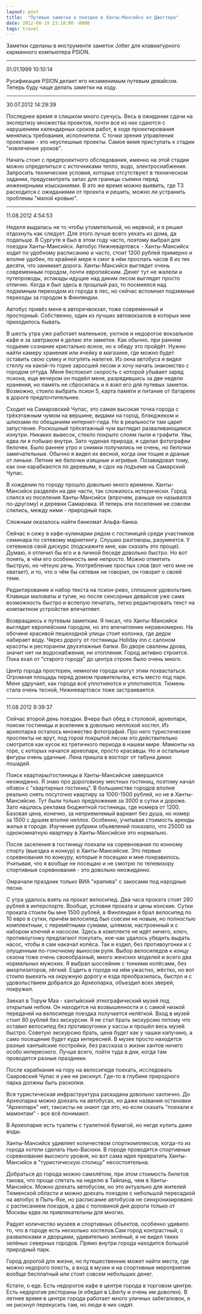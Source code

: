 ```yaml
---
layout: post
title:  "Путевые заметки о поездке в Ханты-Мансийск из Джоттера"
date: 2012-08-19 23:18:00 -0000
tags: travel
---
```


Заметки сделаны в инструменте заметок Jotter для клавиатурного карманного компьютера PSION. 

---
01.01.1999 10:10:14

Русификация PSION делает его незаменимым путевым девайсом. Теперь буду чаще делать заметки на ходу.

---
30.07.2012 14:29:39

Последнее время я слишком много суечусь. Весь в ожидании сдачи на экспертизу множества проектов, почти все из них сдаются с нарушением календарных сроков работ, в ходе проектирования менялись требования, исполнители. С точки зрения управления проектами - это неуспешные проекты. Самое вемя приступать к стадии "извлечение уроков".

Начать стоит с предпроектного обследования, именно на этой стадии можно определиться с источниками тепло, водо, электроснабжения. Запросить технические условия, которые отсутствуют в техническом задании, предусмотреть запас для границы съемки перед инженерными изысканиями. В это же время можно выявить, где ТЗ расходится с ожиданиями от проекта и решить, можно ли устранить проблемы "малой кровью".

---
11.08.2012 4:54:53

Неделя выдалась не то чтобы утомительной, но нервной, и я решил отдохнуть как следует. Для этого лучше всего уехать из дома, да подальше. В Сургуте я был в этом году часто, поэтому выбрал для поездки Ханты-Мансийск. Автобус Нижневартовск - Ханты-Мансийск  ходит по удобному расписанию и часто, стоит 1200 рублей примерно и вполне удобен, по крайней мере я смог в нём проспать часов 8 из тех десяти, что занимает дорога.
Ханты-Мансийск выглядит очень современным городом, почти европейским. Денег тут не жалели и путепроводы, эстакады идущие над диким лесом выглядят просто отлично. Когда я был здесь в прошлый раз, то посмеялся над подземным переходом из города в лес, но сейчас вспомнил подземные переходы за городом в Финляндии.

Автобус привёз меня в авторечвокзал, тоже современный и просторный. Собственно, один из лучших автовокзалов в которых мне приходилось бывать.

В шесть утра уже работает маленькое, уютное и недорогое вокзальное кафе и за завтраком я делаю эти заметки. Как обычно. при раннем подьеме сознание кристально ясное, но к обеду это пройдёт. Нужно найти камеру хранения или ячейку в магазине, где можно будет оставить свою сумку и погулять налегке. Из окна автобуса я видел стеллу на какой-то горке заросшей лесом и хочу начать знакомство с городом оттуда. Меня беспокоит скорость с которой убывает заряд псиона, еще вечером он подвёл меня, разрядившись за две недели хранения, но память не сбросилась и я взял его для путевых заметок. Возможно, стоило выбрать псион 5, карта памяти и питание от батареек в дороге предпочтительнее.

Сходил на Самаровский Чупас, это самая высокая точка города с трёхэтажным чумом на вершине, видами на город, блэкджеком и шлюхами  по обещаниям интернет-гида. Но в реальности там царит запустение. Роскошный трёхэтажный чум выглядит разваливающимся изнутри. Никаких вывесок, стекло покрыто слоем пыли и графити. Увы, едва ли я побыаю внутри. Зато чуденая природа, я сделал фотографии белочек. Было раннее утро и снимки получились не очень, но белочки замечательные. Обычно я видел их весной, когда они тощие и драные от линьки. Летние же белочки изящные и игривые. Позавидовал тому, как они карабкаются по деревьям, я сдох на подъеме на Самарский Чупас.

В хождении по городу прошло довольно много времени. Ханты-Мансийск разделён на две части, так сложилось исторически. Город слился из поселения Ханты-Мансийск (впрочем, раньше он назывался по-другому) и деревни Самаровка. И теперь эти поселения не совсем слились, между ними - природный парк.

Сложным оказалось найти банкомат Альфа-банка.

Сейчас я сижу в кафе-кулинарии рядом с гостиницей среди участников семинара по сетевому маркетингу. Слушаю разговоры, разумеется. У сетевиков свой дискурс (подскажите мне, как сказать это проще). Думаю, я отличил бы его и в личной беседе довольно быстро. Но вот понять, в чём его особенность мне непросто. Можно отметить быструю, но чёткую речь. Употребление простых слов (вот чего мне не хватает), и то, что о чём бы сетевик не говорил, он говорит о своей теме.

Редактирование и набор текста на псион-рево, сплошное удовольтвие. Клавиши маловаты и тугие, но после сенсорных девайсов уже сама возможность быстро и вслепую печатать, легко редактировать текст на компактном устройстве впечатляет.

Возвращаюсь к путевым заметкам. Я писал, что Ханты-Мансийск выглядит европейским городом, но это впечатление неравномерно. На обочине красивой пешеходной улицы стоит колонка, где дедок набирает воду. Через дорогу от гостиницы Holiday inn с салоном красоты и рестораном двухэтажные балки. Во дворе свалены дрова, значит нет ни водоснабжения, ни отопления. Город активно строится. Пока ехал от "старого города" до центра строек было очень много.

Центр города просторен, немногие города могут этим похвастаться. Огромная площадь перед домом правительтва, есть место под парк. Меня удручает, как города всё уплотняются и уплотняются. Тюмень стала очень тесной, Нижневартовск тоже застраивается.

---
11.08.2012 9:39:37

Сейчас второй день поездки. Вчера был обед в столовой, археопарк, поиски гостиницы и вселение в довольно неплохой хостел. Из археопарка осталось множество фотографий. Про него туристические проспекты не врут, под горой покрытой лесом это действительно смотрится как кусок из третичного периода в нашем мире. Мамонты на горе, с которых начался археопарк, просто красавцы. Но и остальные фигуры очень удачные. Лена пришла в восторг от табуна диких лошадей.

Поиск квартиры/гостиницы в Ханты-Мансийске завершился неожиданно. Я знаю про дороговизну местных гостиниц, поэтому начал обзвон с "квартирных гостиниц". В большинстве городов вполне реально снять посуточно квартиру за 1000-1500 рублей, но не в Ханты-Мансийске. Тут были только предложения за 3000 в сутки и дороже. Зато нашлась реклама бюджетной гостиницы, где номера от 1200. Базовая цена, конечно, за неприемлемый вариант без душа, но номер за 1500 с душем вполне неплох. Особенно, учитывая стоимость аренды жилья в городе. Изучение рубрики объявлений показало, что 25000 за однокомнатную квартиру в Ханты-Мансийске это нормально.

После заселения в гостиницу поехали на соревнования по конному спорту (выездка и конкур) в Ханты-Мансийске. Это первые соревнования по конкуру, которые я посещаю и мне понравилось. Учитывая, что я вообще не посещаю и не смотрю по телевизору спортивные соревнования - это довольно неожиданно.

Омрачали праздник только ВИА "крапива" с закосами под народные песни.

С утра удалось взять на прокат велосипед. Два часа проката стоят 280 рублей в интерспорте. Вообще, условия проката и цены конские. Сутки проката стоили бы мне 1500 рублей, в Финляндии я брал велосипед по 10 евро в сутки, причём велосипед был совсем не новым, но полностью комплектным, с перемётными сумами, шлемом, настроенный и с набором ключей и насосом. Здесь в комплекте не идёт ничего, ключ, противоугонку предлагают покупать, кое-как удалось убедить выдать насос, чтобы я сам накачал колёса. Так и ездил, без противоугонки и с опущенным по-гоночному выносом руля. Выбор велосипедов к концу сезона тоже очень своеобразный, много женских моделей и всего два нормальных мужских. Я выбрал шоссейник с тонкими колёсами, без амортизаторов, лёгкий. Ездить в городе на нём ужастно, жёстко, но вот стоило выехать на окружную дорогу и езда преобразилась, быстро и с удовольствием добрался до Археопарка, объездил всех зверей, покружил.

Заехал в Торум Маа - хантыйский этнографический музей под открытым небом. Он находится на возвышенности и с самой низкой передачей на велосипеде поездка получается нелёгкой. Вход в музей стоит 80 рублей без экскурсии. Я не стал брать экскурсию потому что оставил велосипед без противоугонки у кассы и прошёл весь музей быстро. Советую экскурсию брать, цена будет как у чашки капучино, а само посещение будет куда интересней. В музее просто находятся разные хантыйские постройки, без рассказа о жизни хантов ничего особо интересного. Лучше всего, пойти туда в дни, когда там проводятся разные праздники.

После карабкания на гору на велосипеде поехать, исследовать Сааровский Чупас я уже не рискнул. Где-то в глубине природного парка должны быть раскопки.

Вся туристическая инфраструктура раскидана довольно хаотично. До Археопарка можно доехать на автобусах, но даже названия остановки "Археопарк" нет, таксисты не знают где это, но если сказать "поехали к мамонтам" - все всё понимают.

В Археопарке есть туалеты с туалетной бумагой, но негде купить даже воды.

Ханты-Мансийск удивляет количеством спорткомплексов, когда-то из города хотели сделать Нью-Васюки. В городе проводятся спортивные соревнования высокого уровня, но вот сама идея превратить Ханты-Мансийск в "туристическую столицу" несостоятельна.

Добраться до города можно самолётом, при этом стоимость билетов такова, что проще слетать на неделю в Тайланд, чем в Ханты-Мансийск. Можно доехать автобусом, но это актуально для жителей Тюменской области и можно доехать поездом с небольшой пересадкой на автобус в Пыть-Яхе, но расписание автобусов не синхронизировано с расписанием поездов, а два с половиной дня дороги только от Москвы едва ли привлекательны для многих.

Радует количество музеев и спортивных объектов, особенно удивило то, что в городе есть несколько хостелов.Сам город контрастный, с развалюхами и дворцами, удивительно зелёный, я не видел таких зелёных северных городов. Прямо внутри города находится большой природный парк.

Город дорогой для жизни, но путешественник может найти места, где можно недорого поесть, а вход в музеи и на спортивные мероприятия вообще бесплатный или стоит совсем небольших денег.

Кстати, о еде. Есть недорогое кафе в центре города в торговом центре. Есть недорогие рестораны (я обедал в Liberty и очень им доволен). В летнее время в центре города работает много уличных забегаловок, я не рискнул перекусить там, но люди в них сидят.
